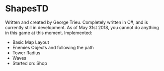 # ShapesTD
Written and created by George Trieu.
Completely written in C#, and is currently still in development.
As of May 31st 2018, you cannot do anything in this game at this moment.
Implemented:
- Basic Map Layout
- Enemies Objects and following the path
- Tower Radius
- Waves
- Started on: Shop
